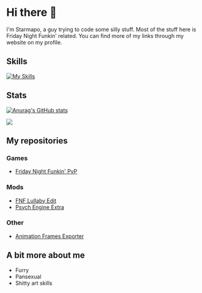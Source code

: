 # Hi there 👋

I'm Starmapo, a guy trying to code some silly stuff. Most of the stuff here is Friday Night Funkin' related. You can find more of my links through my website on my profile.

## Skills

[![My Skills](https://skillicons.dev/icons?i=haxe,haxeflixel)](https://skillicons.dev)

## Stats

[![Anurag's GitHub stats](https://github-readme-stats.vercel.app/api?username=Starmapo)](https://github.com/anuraghazra/github-readme-stats)

![](https://github-readme-stats.vercel.app/api/top-langs/?username=Starmapo)

## My repositories

### Games

- [Friday Night Funkin' PvP](https://github.com/Starmapo/Funkin-PvP)

### Mods

- [FNF Lullaby Edit](https://github.com/Starmapo/Lullaby-Forever-Fix)
- [Psych Engine Extra](https://github.com/Starmapo/FNF-PsychEngine-Extra)

### Other

- [Animation Frames Exporter](https://github.com/Starmapo/Animation-Frames-Exporter)

## A bit more about me

- Furry
- Pansexual
- Shitty art skills

<!--
**Starmapo/Starmapo** is a ✨ _special_ ✨ repository because its `README.md` (this file) appears on your GitHub profile.

Here are some ideas to get you started:

- 🔭 I’m currently working on ...
- 🌱 I’m currently learning ...
- 👯 I’m looking to collaborate on ...
- 🤔 I’m looking for help with ...
- 💬 Ask me about ...
- 📫 How to reach me: ...
- 😄 Pronouns: ...
- ⚡ Fun fact: ...
-->
